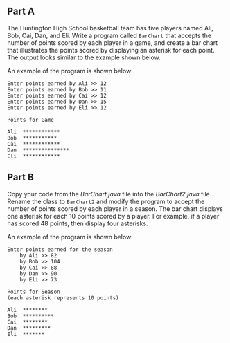 ## Part A
The Huntington High School basketball team has five players named Ali, Bob, Cai, Dan, and Eli. Write a program called `BarChart` that accepts the number of points scored by each player in a game, and create a bar chart that illustrates the points scored by displaying an asterisk for each point. The output looks similar to the example shown below. 

An example of the program is shown below: 
```
Enter points earned by Ali >> 12 
Enter points earned by Bob >> 11
Enter points earned by Cai >> 12
Enter points earned by Dan >> 15
Enter points earned by Eli >> 12

Points for Game

Ali  ************
Bob  ***********
Cai  ************
Dan  ***************
Eli  ************
```

## Part B

Copy your code from the *BarChart.java* file into the *BarChart2.java* file. Rename the class to `BarChart2` and modify the program to accept the number of points scored by each player in a season. The bar chart displays one asterisk for each 10 points scored by a player. For example, if a player has scored 48 points, then display four asterisks.

An example of the program is shown below: 

```
Enter points earned for the season
    by Ali >> 82
    by Bob >> 104
    by Cai >> 88
    by Dan >> 90
    by Eli >> 73

Points for Season 
(each asterisk represents 10 points)

Ali  ********
Bob  **********
Cai  ********
Dan  *********
Eli  *******
```

